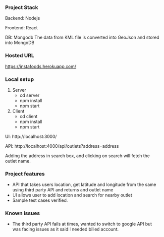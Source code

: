 ### Project Stack

Backend: Nodejs

Frontend: React

DB: Mongodb
The data from KML file is converted into GeoJson and stored into MongoDB

### Hosted URL

https://instafoods.herokuapp.com/

### Local setup

1. Server
   - cd server
   - npm install
   - npm start
2. Client
   - cd client
   - npm install
   - npm start

UI: http://localhost:3000/

API: http://localhost:4000/api/outlets?address=address

Adding the address in search box, and clicking on search will fetch the outlet name.

### Project features

- API that takes users location, get latitude and longitude from the same using third party API
  and returns and outlet name
- UI allows user to add location and search for nearby outlet
- Sample test cases verified.

### Known issues

- The third party API fails at times, wanted to switch to google API but was facing issues as it said I needed
  billed account.
